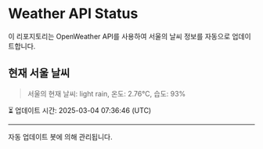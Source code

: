 
# Weather API Status

이 리포지토리는 OpenWeather API를 사용하여 서울의 날씨 정보를 자동으로 업데이트합니다.

## 현재 서울 날씨
> 서울의 현재 날씨: light rain, 온도: 2.76°C, 습도: 93%

⏳ 업데이트 시간: 2025-03-04 07:36:46 (UTC)

---
자동 업데이트 봇에 의해 관리됩니다.
